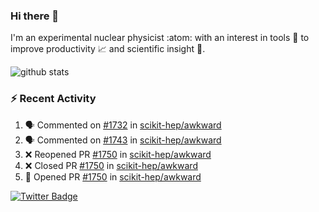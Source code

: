 ### Hi there 👋 

I'm an experimental nuclear physicist :atom: with an interest in tools :wrench: to improve productivity :chart_with_upwards_trend: and scientific insight :telescope:.

![github stats](https://github-readme-stats.vercel.app/api?username=agoose77&show_icons=true&hide_rank=true&hide_title=true&bg_color=30,e76445,904e95&text_color=efe3ec&icon_color=efe3ec)
<!--
**agoose77/agoose77** is a ✨ _special_ ✨ repository because its `README.md` (this file) appears on your GitHub profile.

Here are some ideas to get you started:

- 🔭 I’m currently working on ...
- 🌱 I’m currently learning ...
- 👯 I’m looking to collaborate on ...
- 🤔 I’m looking for help with ...
- 💬 Ask me about ...
- 📫 How to reach me: ...
- 😄 Pronouns: ...
- ⚡ Fun fact: ...
-->

### :zap: Recent Activity
<!--START_SECTION:activity-->
1. 🗣 Commented on [#1732](https://github.com/scikit-hep/awkward/issues/1732) in [scikit-hep/awkward](https://github.com/scikit-hep/awkward)
2. 🗣 Commented on [#1743](https://github.com/scikit-hep/awkward/issues/1743) in [scikit-hep/awkward](https://github.com/scikit-hep/awkward)
3. ❌ Reopened PR [#1750](https://github.com/scikit-hep/awkward/pull/1750) in [scikit-hep/awkward](https://github.com/scikit-hep/awkward)
4. ❌ Closed PR [#1750](https://github.com/scikit-hep/awkward/pull/1750) in [scikit-hep/awkward](https://github.com/scikit-hep/awkward)
5. 💪 Opened PR [#1750](https://github.com/scikit-hep/awkward/pull/1750) in [scikit-hep/awkward](https://github.com/scikit-hep/awkward)
<!--END_SECTION:activity-->


[![Twitter Badge](https://img.shields.io/twitter/follow/agoose77?style=flat-square&logo=Twitter&logoColor=white&color=cornflowerblue)](https://twitter.com/agoose77)
